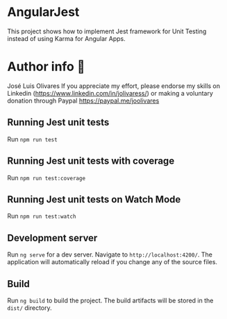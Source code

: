 # AngularJest

This project shows how to implement Jest framework for Unit Testing instead of using Karma for Angular Apps.

# Author info :ninja:
José Luis Olivares 
If you appreciate my effort, please endorse my skills on Linkedin (https://www.linkedin.com/in/jolivaress/) or making a voluntary donation through Paypal https://paypal.me/joolivares 

## Running Jest unit tests

Run `npm run test` 

## Running Jest unit tests with coverage

Run `npm run test:coverage` 


## Running Jest unit tests on Watch Mode

Run `npm run test:watch` 



## Development server

Run `ng serve` for a dev server. Navigate to `http://localhost:4200/`. The application will automatically reload if you change any of the source files.


## Build

Run `ng build` to build the project. The build artifacts will be stored in the `dist/` directory.




